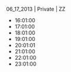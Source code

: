 06_17_2013 | Private | ZZ 
* 16:01:00
* 17:01:00
* 18:01:00
* 19:01:00
* 20:01:01
* 21:01:00
* 22:01:00
* 23:01:00
